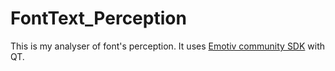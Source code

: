 # FontText_Perception

This is my analyser of font's perception. It uses [Emotiv community SDK](https://github.com/Emotiv/community-sdk) with QT.
